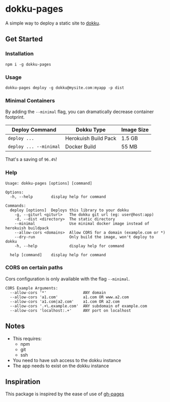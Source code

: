 # dokku-pages

A simple way to deploy a static site to [dokku](https://github.com/dokku/dokku).

## Get Started

### Installation
```
npm i -g dokku-pages
```
### Usage
```
dokku-pages deploy -g dokku@mysite.com:myapp -p dist
```
### Minimal Containers
By adding the `--minimal` flag, you can dramatically decrease container footprint.

| Deploy Command        | Dokku Type | Image Size  |
| ------------- | --- | ------------- |
| `deploy ...` | Herokuish Build Pack | 1.5 GB |
| `deploy ... --minimal` | Docker Build | 55 MB |

That's a saving of `96.4%`!

### Help
```
Usage: dokku-pages [options] [command]

Options:
  -h, --help        display help for command

Commands:
  deploy [options]  Deploys this library to your dokku
    -g, --giturl <giturl>   The dokku git url (eg: user@host:app)
    -d, --dist <directory>  The static directory
    --minimal               Use minimal docker image instead of herokuish buildpack
    --allow-cors <domains>  Allow CORS for a domain (example.com or *)
    --dry-run               Only build the image, won't deploy to dokku
    -h, --help              display help for command

  help [command]    display help for command

```

### CORS on certain paths

Cors configuration is only available with the flag `--minimal`.

```
CORS Example Arguments:
  --allow-cors '*'                ANY domain
  --allow-cors 'a1.com'           a1.com OR www.a2.com
  --allow-cors 'a1.com|a2.com'    a1.com OR a2.com
  --allow-cors '.+\.example.com'  ANY subdomain of example.com
  --allow-cors 'localhost:.+'     ANY port on localhost
```

## Notes

- This requires:
  - npm
  - git
  - ssh
- You need to have ssh access to the dokku instance
- The app needs to exist on the dokku instance

## Inspiration

This package is inspired by the ease of use of [gh-pages](https://www.npmjs.com/package/gh-pages)

